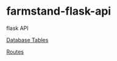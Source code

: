 # farmstand-flask-api
flask API

[Database Tables](https://i.imgur.com/p6mcTv0.jpg)

[Routes](https://i.imgur.com/rxrDohb.jpg)
